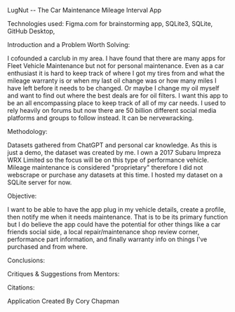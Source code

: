 LugNut -- The Car Maintenance Mileage Interval App

Technologies used: Figma.com for brainstorming app, SQLite3, SQLite, GitHub Desktop,

Introduction and a Problem Worth Solving:

I cofounded a carclub in my area. I have found that there are many apps for Fleet Vehicle Maintenance but not for personal maintenance. Even as a car enthusiast it is hard to keep track of where I got my tires from and what the mileage warranty is or when my last oil change was or how many miles I have left before it needs to be changed. Or maybe I change my oil myself and want to find out where the best deals are for oil filters. I want this app to be an all encompassing place to keep track of all of my car needs. I used to rely heavily on forums but now there are 50 billion different social media platforms and groups to follow instead. It can be nervewracking.

Methodology:

Datasets gathered from ChatGPT and personal car knowledge. As this is just a demo, the dataset was created by me. I own a 2017 Subaru Impreza WRX Limited so the focus will be on this type of performance vehicle. Mileage maintenance is considered "proprietary" therefore I did not webscrape or purchase any datasets at this time. I hosted my dataset on a SQLite server for now.

Objective:

I want to be able to have the app plug in my vehicle details, create a profile, then notify me when it needs maintenance. That is to be its primary function but I do believe the app could have the potential for other things like a car friends social side, a local repair/maintenance shop review corner, performance part information, and finally warranty info on things I've purchased and from where.

Conclusions:

Critiques & Suggestions from Mentors:

Citations:

Application Created By Cory Chapman
